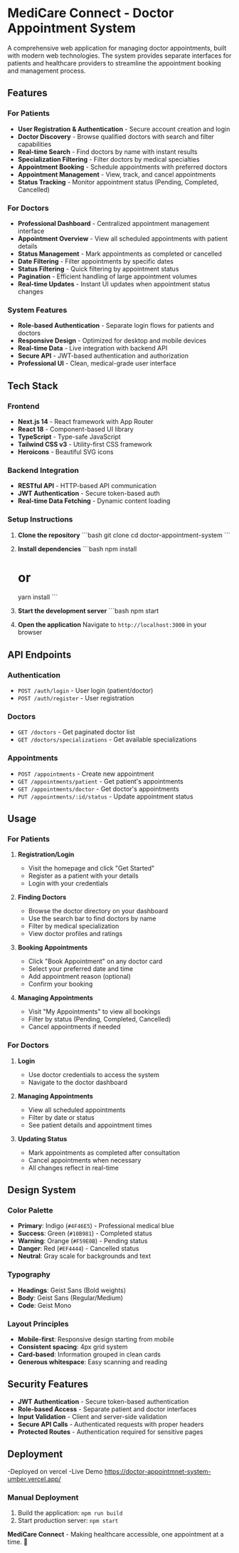# MediCare Connect - Doctor Appointment System

A comprehensive web application for managing doctor appointments, built with modern web technologies. The system provides separate interfaces for patients and healthcare providers to streamline the appointment booking and management process.

## Features

### For Patients
- **User Registration & Authentication** - Secure account creation and login
- **Doctor Discovery** - Browse qualified doctors with search and filter capabilities
- **Real-time Search** - Find doctors by name with instant results
- **Specialization Filtering** - Filter doctors by medical specialties
- **Appointment Booking** - Schedule appointments with preferred doctors
- **Appointment Management** - View, track, and cancel appointments
- **Status Tracking** - Monitor appointment status (Pending, Completed, Cancelled)

### For Doctors
- **Professional Dashboard** - Centralized appointment management interface
- **Appointment Overview** - View all scheduled appointments with patient details
- **Status Management** - Mark appointments as completed or cancelled
- **Date Filtering** - Filter appointments by specific dates
- **Status Filtering** - Quick filtering by appointment status
- **Pagination** - Efficient handling of large appointment volumes
- **Real-time Updates** - Instant UI updates when appointment status changes

### System Features
- **Role-based Authentication** - Separate login flows for patients and doctors
- **Responsive Design** - Optimized for desktop and mobile devices
- **Real-time Data** - Live integration with backend API
- **Secure API** - JWT-based authentication and authorization
- **Professional UI** - Clean, medical-grade user interface

## Tech Stack

### Frontend
- **Next.js 14** - React framework with App Router
- **React 18** - Component-based UI library
- **TypeScript** - Type-safe JavaScript
- **Tailwind CSS v3** - Utility-first CSS framework
- **Heroicons** - Beautiful SVG icons

### Backend Integration
- **RESTful API** - HTTP-based API communication
- **JWT Authentication** - Secure token-based auth
- **Real-time Data Fetching** - Dynamic content loading


### Setup Instructions

1. **Clone the repository**
   \`\`\`bash
   git clone <repository-url>
   cd doctor-appointment-system
   \`\`\`

2. **Install dependencies**
   \`\`\`bash
   npm install
   # or
   yarn install
   \`\`\`


4. **Start the development server**
   \`\`\`bash
   npm start
  

5. **Open the application**
   Navigate to `http://localhost:3000` in your browser


## API Endpoints

### Authentication
- `POST /auth/login` - User login (patient/doctor)
- `POST /auth/register` - User registration

### Doctors
- `GET /doctors` - Get paginated doctor list
- `GET /doctors/specializations` - Get available specializations

### Appointments
- `POST /appointments` - Create new appointment
- `GET /appointments/patient` - Get patient's appointments
- `GET /appointments/doctor` - Get doctor's appointments
- `PUT /appointments/:id/status` - Update appointment status

##  Usage

### For Patients

1. **Registration/Login**
   - Visit the homepage and click "Get Started"
   - Register as a patient with your details
   - Login with your credentials

2. **Finding Doctors**
   - Browse the doctor directory on your dashboard
   - Use the search bar to find doctors by name
   - Filter by medical specialization
   - View doctor profiles and ratings

3. **Booking Appointments**
   - Click "Book Appointment" on any doctor card
   - Select your preferred date and time
   - Add appointment reason (optional)
   - Confirm your booking

4. **Managing Appointments**
   - Visit "My Appointments" to view all bookings
   - Filter by status (Pending, Completed, Cancelled)
   - Cancel appointments if needed

### For Doctors

1. **Login**
   - Use doctor credentials to access the system
   - Navigate to the doctor dashboard

2. **Managing Appointments**
   - View all scheduled appointments
   - Filter by date or status
   - See patient details and appointment times

3. **Updating Status**
   - Mark appointments as completed after consultation
   - Cancel appointments when necessary
   - All changes reflect in real-time

## Design System

### Color Palette
- **Primary**: Indigo (`#4F46E5`) - Professional medical blue
- **Success**: Green (`#10B981`) - Completed status
- **Warning**: Orange (`#F59E0B`) - Pending status  
- **Danger**: Red (`#EF4444`) - Cancelled status
- **Neutral**: Gray scale for backgrounds and text

### Typography
- **Headings**: Geist Sans (Bold weights)
- **Body**: Geist Sans (Regular/Medium)
- **Code**: Geist Mono

### Layout Principles
- **Mobile-first**: Responsive design starting from mobile
- **Consistent spacing**: 4px grid system
- **Card-based**: Information grouped in clean cards
- **Generous whitespace**: Easy scanning and reading

## Security Features

- **JWT Authentication** - Secure token-based authentication
- **Role-based Access** - Separate patient and doctor interfaces
- **Input Validation** - Client and server-side validation
- **Secure API Calls** - Authenticated requests with proper headers
- **Protected Routes** - Authentication required for sensitive pages

## Deployment
-Deployed on vercel
-Live Demo https://doctor-appointmnet-system-umber.vercel.app/


### Manual Deployment
1. Build the application: `npm run build`
2. Start production server: `npm start`

**MediCare Connect** - Making healthcare accessible, one appointment at a time. 🏥
